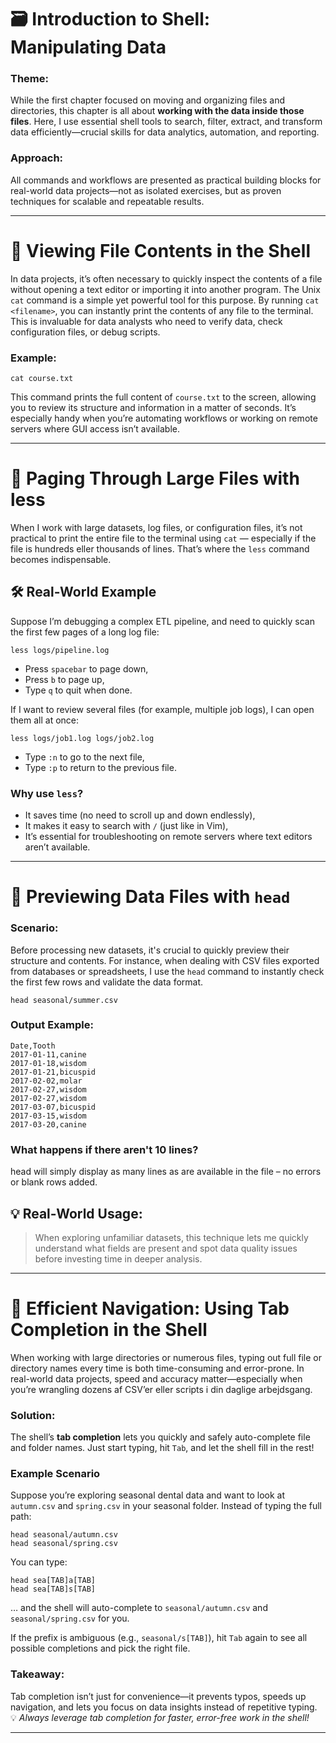 # 🗃️ Introduction to Shell: Manipulating Data

### **Theme:**  
While the first chapter focused on moving and organizing files and directories, this chapter is all about **working with the data inside those files**. Here, I use essential shell tools to search, filter, extract, and transform data efficiently—crucial skills for data analytics, automation, and reporting.

### **Approach:**  
All commands and workflows are presented as practical building blocks for real-world data projects—not as isolated exercises, but as proven techniques for scalable and repeatable results.

---

# 📂 Viewing File Contents in the Shell
In data projects, it’s often necessary to quickly inspect the contents of a file without opening a text editor or importing it into another program. The Unix ```cat``` command is a simple yet powerful tool for this purpose. By running ```cat <filename>```, you can instantly print the contents of any file to the terminal. This is invaluable for data analysts who need to verify data, check configuration files, or debug scripts.

### Example:
```cat course.txt```

This command prints the full content of ```course.txt``` to the screen, allowing you to review its structure and information in a matter of seconds. It’s especially handy when you’re automating workflows or working on remote servers where GUI access isn’t available.

---

# 📖 Paging Through Large Files with less
When I work with large datasets, log files, or configuration files, it’s not practical to print the entire file to the terminal using ```cat``` — especially if the file is hundreds eller thousands of lines. That’s where the ```less``` command becomes indispensable.

## 🛠️ Real-World Example
Suppose I’m debugging a complex ETL pipeline, and need to quickly scan the first few pages of a long log file:

```less logs/pipeline.log```

* Press ```spacebar``` to page down,
* Press ```b``` to page up,
* Type ```q``` to quit when done.

If I want to review several files (for example, multiple job logs), I can open them all at once:

```less logs/job1.log logs/job2.log```

* Type ```:n``` to go to the next file,
* Type ```:p``` to return to the previous file.

### Why use ```less```?

* It saves time (no need to scroll up and down endlessly),
* It makes it easy to search with ```/``` (just like in Vim),
* It’s essential for troubleshooting on remote servers where text editors aren’t available.

---

# 👀 Previewing Data Files with ```head```
### Scenario:
Before processing new datasets, it's crucial to quickly preview their structure and contents. For instance, when dealing with CSV files exported from databases or spreadsheets, I use the ```head``` command to instantly check the first few rows and validate the data format.

```head seasonal/summer.csv```

### Output Example:

```
Date,Tooth
2017-01-11,canine
2017-01-18,wisdom
2017-01-21,bicuspid
2017-02-02,molar
2017-02-27,wisdom
2017-02-27,wisdom
2017-03-07,bicuspid
2017-03-15,wisdom
2017-03-20,canine
```

### What happens if there aren't 10 lines?
head will simply display as many lines as are available in the file – no errors or blank rows added.

## 💡 Real-World Usage:
> When exploring unfamiliar datasets, this technique lets me quickly understand what fields are present and spot data quality issues before investing time in deeper analysis.

---

# 🚀 Efficient Navigation: Using Tab Completion in the Shell
When working with large directories or numerous files, typing out full file or directory names every time is both time-consuming and error-prone. In real-world data projects, speed and accuracy matter—especially when you’re wrangling dozens af CSV’er eller scripts i din daglige arbejdsgang.

### Solution:
The shell’s **tab completion** lets you quickly and safely auto-complete file and folder names. Just start typing, hit ```Tab```, and let the shell fill in the rest!

### Example Scenario
Suppose you’re exploring seasonal dental data and want to look at ```autumn.csv``` and ```spring.csv``` in your seasonal folder. Instead of typing the full path:

```
head seasonal/autumn.csv
head seasonal/spring.csv
```
You can type:

```
head sea[TAB]a[TAB]
head sea[TAB]s[TAB]
```

… and the shell will auto-complete to ```seasonal/autumn.csv``` and ```seasonal/spring.csv``` for you.

If the prefix is ambiguous (e.g., ```seasonal/s[TAB]```), hit ```Tab``` again to see all possible completions and pick the right file.

### Takeaway:
Tab completion isn’t just for convenience—it prevents typos, speeds up navigation, and lets you focus on data insights instead of repetitive typing.
💡 *Always leverage tab completion for faster, error-free work in the shell!*

---


